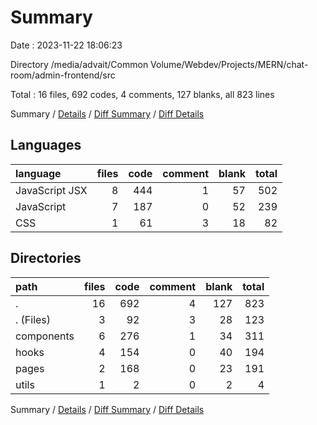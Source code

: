 # Summary

Date : 2023-11-22 18:06:23

Directory /media/advait/Common Volume/Webdev/Projects/MERN/chat-room/admin-frontend/src

Total : 16 files,  692 codes, 4 comments, 127 blanks, all 823 lines

Summary / [Details](details.md) / [Diff Summary](diff.md) / [Diff Details](diff-details.md)

## Languages
| language | files | code | comment | blank | total |
| :--- | ---: | ---: | ---: | ---: | ---: |
| JavaScript JSX | 8 | 444 | 1 | 57 | 502 |
| JavaScript | 7 | 187 | 0 | 52 | 239 |
| CSS | 1 | 61 | 3 | 18 | 82 |

## Directories
| path | files | code | comment | blank | total |
| :--- | ---: | ---: | ---: | ---: | ---: |
| . | 16 | 692 | 4 | 127 | 823 |
| . (Files) | 3 | 92 | 3 | 28 | 123 |
| components | 6 | 276 | 1 | 34 | 311 |
| hooks | 4 | 154 | 0 | 40 | 194 |
| pages | 2 | 168 | 0 | 23 | 191 |
| utils | 1 | 2 | 0 | 2 | 4 |

Summary / [Details](details.md) / [Diff Summary](diff.md) / [Diff Details](diff-details.md)